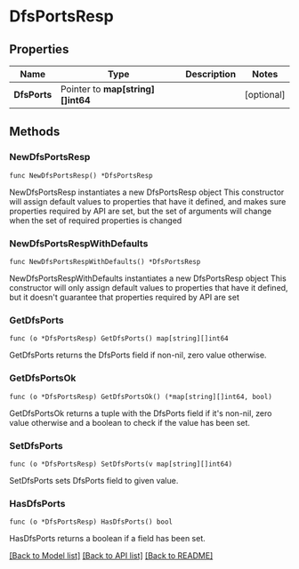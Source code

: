 # DfsPortsResp

## Properties

Name | Type | Description | Notes
------------ | ------------- | ------------- | -------------
**DfsPorts** | Pointer to **map[string][]int64** |  | [optional] 

## Methods

### NewDfsPortsResp

`func NewDfsPortsResp() *DfsPortsResp`

NewDfsPortsResp instantiates a new DfsPortsResp object
This constructor will assign default values to properties that have it defined,
and makes sure properties required by API are set, but the set of arguments
will change when the set of required properties is changed

### NewDfsPortsRespWithDefaults

`func NewDfsPortsRespWithDefaults() *DfsPortsResp`

NewDfsPortsRespWithDefaults instantiates a new DfsPortsResp object
This constructor will only assign default values to properties that have it defined,
but it doesn't guarantee that properties required by API are set

### GetDfsPorts

`func (o *DfsPortsResp) GetDfsPorts() map[string][]int64`

GetDfsPorts returns the DfsPorts field if non-nil, zero value otherwise.

### GetDfsPortsOk

`func (o *DfsPortsResp) GetDfsPortsOk() (*map[string][]int64, bool)`

GetDfsPortsOk returns a tuple with the DfsPorts field if it's non-nil, zero value otherwise
and a boolean to check if the value has been set.

### SetDfsPorts

`func (o *DfsPortsResp) SetDfsPorts(v map[string][]int64)`

SetDfsPorts sets DfsPorts field to given value.

### HasDfsPorts

`func (o *DfsPortsResp) HasDfsPorts() bool`

HasDfsPorts returns a boolean if a field has been set.


[[Back to Model list]](../README.md#documentation-for-models) [[Back to API list]](../README.md#documentation-for-api-endpoints) [[Back to README]](../README.md)


